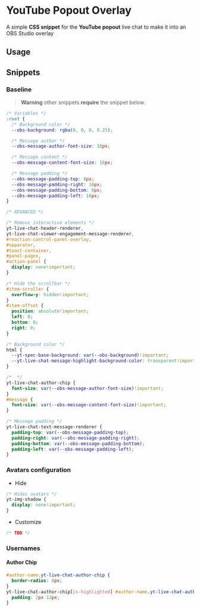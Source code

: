 # YouTube Popout Overlay
A simple **CSS snippet** for the **YouTube popout** live chat to make it into an OBS Studio overlay

## Usage


## Snippets
### Baseline

> **Warning** other snippets **require** the snippet below.

```css
/* Variables */
:root {
  /* Background color */
  --obs-background: rgba(0, 0, 0, 0.25);

  /* Message author */
  --obs-message-author-font-size: 18px;

  /* Message content */
  --obs-message-content-font-size: 16px;

  /* Message padding */
  --obs-message-padding-top: 8px;
  --obs-message-padding-right: 16px;
  --obs-message-padding-bottom: 8px;
  --obs-message-padding-left: 16px;
}

/* ADVANCED */

/* Remove interactive elements */
yt-live-chat-header-renderer,
yt-live-chat-viewer-engagement-message-renderer,
#reaction-control-panel-overlay,
#separator,
#toast-container,
#panel-pages,
#action-panel {
  display: none!important;
}

/* Hide the scrollbar */
#item-scroller {
  overflow-y: hidden!important;
}
#item-offset {
  position: absolute!important;
  left: 0;
  bottom: 0;
  right: 0;
}

/* Background color */
html {
  --yt-spec-base-background: var(--obs-background)!important;
  --yt-live-chat-message-highlight-background-color: transparent!important;
}

/*  */
yt-live-chat-author-chip {
  font-size: var(--obs-message-author-font-size)!important;
}
#message {
  font-size: var(--obs-message-content-font-size)!important;
}

/* Message padding */
yt-live-chat-text-message-renderer {
  padding-top: var(--obs-message-padding-top);
  padding-right: var(--obs-message-padding-right);
  padding-bottom: var(--obs-message-padding-bottom);
  padding-left: var(--obs-message-padding-left);
}
```

### Avatars configuration
- Hide
```css
/* Hides avatars */
yt-img-shadow {
  display: none!important;
}
```
- Customize
```css
/* TBD */
```

### Usernames
#### Author Chip
```css
#author-name.yt-live-chat-author-chip {
  border-radius: 8px;
}
yt-live-chat-author-chip[is-highlighted] #author-name.yt-live-chat-author-chip {
  padding: 2px 12px;
}
```
